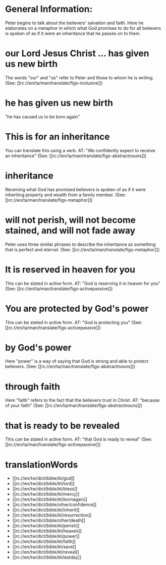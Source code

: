 # General Information:

Peter begins to talk about the believers' salvation and faith. Here he elaborates on a metaphor in which what God promises to do for all believers is spoken of as if it were an inheritance that he passes on to them.

# our Lord Jesus Christ ... has given us new birth

The words "our" and "us" refer to Peter and those to whom he is writing. (See: [[rc://en/ta/man/translate/figs-inclusive]])

# he has given us new birth

"he has caused us to be born again"

# This is for an inheritance

You can translate this using a verb. AT: "We confidently expect to receive an inheritance" (See: [[rc://en/ta/man/translate/figs-abstractnouns]])

# inheritance

Receiving what God has promised believers is spoken of as if it were inheriting property and wealth from a family member. (See: [[rc://en/ta/man/translate/figs-metaphor]])

# will not perish, will not become stained, and will not fade away

Peter uses three similar phrases to describe the inheritance as something that is perfect and eternal. (See: [[rc://en/ta/man/translate/figs-metaphor]])

# It is reserved in heaven for you

This can be stated in active form. AT: "God is reserving it in heaven for you" (See: [[rc://en/ta/man/translate/figs-activepassive]])

# You are protected by God's power

This can be stated in active form. AT: "God is protecting you" (See: [[rc://en/ta/man/translate/figs-activepassive]])

# by God's power

Here "power" is a way of saying that God is strong and able to protect believers. (See: [[rc://en/ta/man/translate/figs-abstractnouns]])

# through faith

Here "faith" refers to the fact that the believers trust in Christ. AT: "because of your faith" (See: [[rc://en/ta/man/translate/figs-abstractnouns]])

# that is ready to be revealed

This can be stated in active form. AT: "that God is ready to reveal" (See: [[rc://en/ta/man/translate/figs-activepassive]])

# translationWords

* [[rc://en/tw/dict/bible/kt/god]]
* [[rc://en/tw/dict/bible/kt/lord]]
* [[rc://en/tw/dict/bible/kt/bless]]
* [[rc://en/tw/dict/bible/kt/mercy]]
* [[rc://en/tw/dict/bible/kt/bornagain]]
* [[rc://en/tw/dict/bible/other/confidence]]
* [[rc://en/tw/dict/bible/kt/inherit]]
* [[rc://en/tw/dict/bible/kt/resurrection]]
* [[rc://en/tw/dict/bible/other/death]]
* [[rc://en/tw/dict/bible/kt/perish]]
* [[rc://en/tw/dict/bible/kt/heaven]]
* [[rc://en/tw/dict/bible/kt/power]]
* [[rc://en/tw/dict/bible/kt/faith]]
* [[rc://en/tw/dict/bible/kt/save]]
* [[rc://en/tw/dict/bible/kt/reveal]]
* [[rc://en/tw/dict/bible/kt/lastday]]
